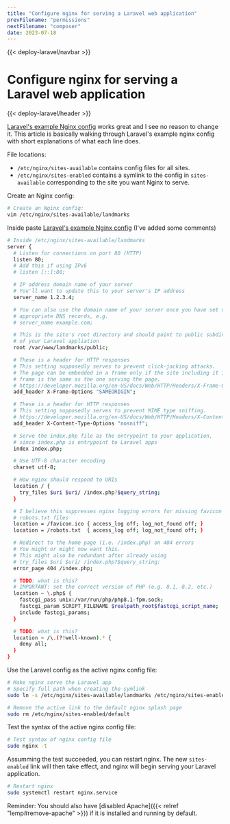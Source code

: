 ```yaml
---
title: "Configure nginx for serving a Laravel web application"
prevFilename: "permissions"
nextFilename: "composer"
date: 2023-07-18
---
```


{{< deploy-laravel/navbar >}}

# Configure nginx for serving a Laravel web application

{{< deploy-laravel/header >}}

[Laravel's example Nginx config](https://laravel.com/docs/10.x/deployment#nginx) works great and I see no reason to change it.
This article is basically walking through Laravel's example nginx config with short explanations of what each line does.

File locations:

- `/etc/nginx/sites-available` contains config files for all sites.
- `/etc/nginx/sites-enabled` contains a symlink to the config in `sites-available` corresponding to the site you want Nginx to serve.

Create an Nginx config:

```bash
# Create an Nginx config:
vim /etc/nginx/sites-available/landmarks
```

Inside paste [Laravel's example Nginx config](https://laravel.com/docs/10.x/deployment#nginx) (I've added some comments)

```bash
# Inside /etc/nginx/sites-available/landmarks
server {
  # Listen for connections on port 80 (HTTP)
  listen 80;
  # Add this if using IPv6
  # listen [::]:80;

  # IP address domain name of your server
  # You'll want to update this to your server's IP address
  server_name 1.2.3.4;

  # You can also use the domain name of your server once you have set up the
  # appropriate DNS records, e.g.
  # server_name example.com;

  # This is the site's root directory and should point to public subdirectory
  # of your Laravel appliation
  root /var/www/landmarks/public;

  # These is a header for HTTP responses
  # This setting supposedly serves to prevent click-jacking attacks.
  # The page can be embedded in a frame only if the site including it in a
  # frame is the same as the one serving the page.
  # https://developer.mozilla.org/en-US/docs/Web/HTTP/Headers/X-Frame-Options
  add_header X-Frame-Options "SAMEORIGIN";

  # These is a header for HTTP responses
  # This setting supposedly serves to prevent MIME type sniffing.
  # https://developer.mozilla.org/en-US/docs/Web/HTTP/Headers/X-Content-Type-Options
  add_header X-Content-Type-Options "nosniff";

  # Serve the index.php file as the entrypoint to your application,
  # since index.php is entrypoint to Laravel apps
  index index.php;

  # Use UTF-8 character encoding
  charset utf-8;

  # How nginx should respond to URIs
  location / {
    try_files $uri $uri/ /index.php?$query_string;
  }

  # I believe this suppresses nginx logging errors for missing favicon and
  # robots.txt files
  location = /favicon.ico { access_log off; log_not_found off; }
  location = /robots.txt  { access_log off; log_not_found off; }

  # Redirect to the home page (i.e. /index.php) on 404 errors
  # You might or might now want this.
  # This might also be redundant after already using
  # try_files $uri $uri/ /index.php?$query_string;
  error_page 404 /index.php;

  # TODO: what is this?
  # IMPORTANT: set the correct version of PHP (e.g. 8.1, 8.2, etc.)
  location ~ \.php$ {
    fastcgi_pass unix:/var/run/php/php8.1-fpm.sock;
    fastcgi_param SCRIPT_FILENAME $realpath_root$fastcgi_script_name;
    include fastcgi_params;
  }

  # TODO: what is this?
  location ~ /\.(?!well-known).* {
    deny all;
  }
}
```

Use the Laravel config as the active nginx config file:

```bash
# Make nginx serve the Laravel app
# Specify full path when creating the symlink
sudo ln -s /etc/nginx/sites-available/landmarks /etc/nginx/sites-enabled/landmarks

# Remove the active link to the default nginx splash page
sudo rm /etc/nginx/sites-enabled/default
```

Test the syntax of the active nginx config file:

```bash
# Test syntax of nginx config file
sudo nginx -t
```

Assumming the test succeeded, you can restart nginx.
The new `sites-enabled` link will then take effect, and nginx will begin serving your Laravel application.

```bash
# Restart nginx
sudo systemctl restart nginx.service
```

Reminder: You should also have [disabled Apache]({{< relref "lemp#remove-apache" >}}) if it is installed and running by default.
